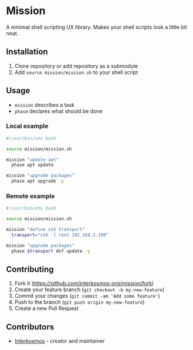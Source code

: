 # Mission

A minimal shell scripting UX library. Makes your shell scripts look a little bit neat.

## Installation

1. Clone repository or add repository as a submodule
2. Add `source mission/mission.sh` to your shell script

## Usage

* `mission` describes a task
* `phase` declares what should be done

### Local example

```bash
#!/usr/bin/env bash

source mission/mission.sh

mission "update apt"
  phase apt update

mission "upgrade packages"
  phase apt upgrade -y
```

### Remote example

```bash
#!/usr/bin/env bash

source mission/mission.sh

mission "define ssh transport"
  transport="ssh -l root 192.168.1.100"

mission "upgrade packages"
  phase $transport dnf update -y
```

## Contributing

1. Fork it (<https://github.com/interkosmos-org/mission/fork>)
2. Create your feature branch (`git checkout -b my-new-feature`)
3. Commit your changes (`git commit -am 'Add some feature'`)
4. Push to the branch (`git push origin my-new-feature`)
5. Create a new Pull Request

## Contributors

- [Interkosmos](https://github.com/interkosmos-org) - creator and maintainer
